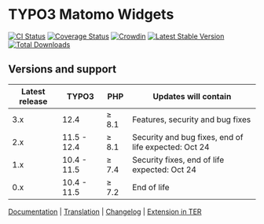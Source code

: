 # TYPO3 Matomo Widgets

[![CI Status](https://github.com/brotkrueml/typo3-matomo-widgets/workflows/CI/badge.svg?branch=main)](https://github.com/brotkrueml/typo3-matomo-widgets/actions?query=workflow%3ACI)
[![Coverage Status](https://coveralls.io/repos/github/brotkrueml/typo3-matomo-widgets/badge.svg?branch=main)](https://coveralls.io/github/brotkrueml/typo3-matomo-widgets?branch=main)
[![Crowdin](https://badges.crowdin.net/typo3-extension-matomowidgets/localized.svg)](https://crowdin.com/project/typo3-extension-matomowidgets)
[![Latest Stable Version](https://img.shields.io/packagist/v/brotkrueml/typo3-matomo-widgets.svg?label=stable)](https://packagist.org/packages/brotkrueml/typo3-matomo-widgets)
[![Total Downloads](https://img.shields.io/packagist/dt/brotkrueml/typo3-matomo-widgets.svg)](https://packagist.org/packages/brotkrueml/typo3-matomo-widgets)

## Versions and support

| Latest release | TYPO3       | PHP   | Updates will contain                                 |
|----------------|-------------|-------|------------------------------------------------------|
| 3.x            | 12.4        | ≥ 8.1 | Features, security and bug fixes                     |
| 2.x            | 11.5 - 12.4 | ≥ 8.1 | Security and bug fixes, end of life expected: Oct 24 |
| 1.x            | 10.4 - 11.5 | ≥ 7.4 | Security fixes, end of life expected: Oct 24         |
| 0.x            | 10.4 - 11.5 | ≥ 7.2 | End of life                                          |

[Documentation](https://docs.typo3.org/p/brotkrueml/typo3-matomo-widgets/main/en-us/) |
[Translation](https://crowdin.com/project/typo3-extension-matomowidgets) |
[Changelog](https://github.com/brotkrueml/typo3-matomo-widgets/blob/main/CHANGELOG.md) |
[Extension in TER](https://extensions.typo3.org/extension/matomo_widgets/)
